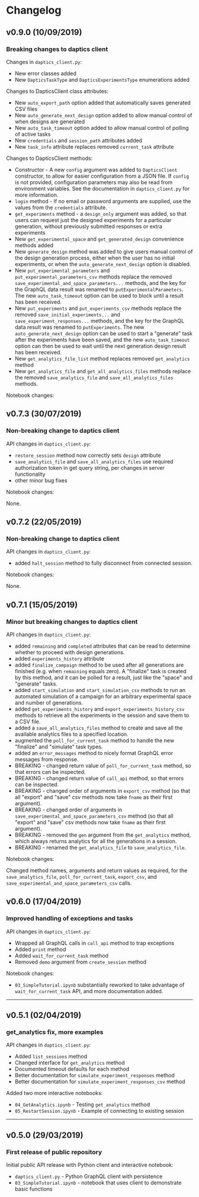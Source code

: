 # Changelog

## v0.9.0 (10/09/2019)

### Breaking changes to daptics client

Changes in `daptics_client.py`:

* New error classes added
* New `DapticsTaskType` and `DapticsExperimentsType` enumerations added

Changes to DapticsClient class attributes:

* New `auto_export_path` option added that automatically saves generated CSV files
* New `auto_generate_next_design` option added to allow manual control of
when designs are generated
* New `auto_task_timeout` option added to allow manual control of polling of
active tasks
* New `credentials` and `session_path` attributes added
* New `task_info` attribute replaces removed `current_task` attribute

Changes to DapticsClient methods:

* Constructor - A new `config` argument was added to `DapticsClient` constructor,
to allow for easier configuration from a JSON file. If `config` is not provided,
configuration parameters may also be read from environment variables. See the
documentation in `daptics_client.py` for more information.
* `login` method - If no email or password arguments are supplied, use the values
from the `credentials` attribute.
* `get_experiments` method - a `design_only` argument was added, so that users
can request just the designed experiments for a particular generation, without
previously submitted responses or extra experiments
* New `get_experimental_space` and `get_generated_design` convenience methods added
* New `generate_design` method was added to give users manual control of the
design generation process, either when the user has no initial experiments, or
when the `auto_generate_next_design` option is disabled.
* New `put_experimental_parameters` and `put_experimental_parameters_csv` methods replace
the removed `save_experimental_and_space_parameters...` methods, and the key for the
GraphQL data result was renamed to `putExperimentalParameters`. The new `auto_task_timeout`
option can be used to block until a result has been received.
* New `put_experiments` and `put_experiments_csv` methods replace
the removed `save_initial_experiments...` and `save_experiment_responses...` methods,
and the key for the GraphQL data result was renamed to `putExperiments`.
The new `auto_generate_next_design` option can be used to start a "generate" task
after the experiments have been saved, and the new `auto_task_timeout` option can then
be used to wait until the next generation design result has been received.
* New `get_analytics_file_list` method replaces removed `get_analytics` method
* New `get_analytics_file` and `get_all_analytics_files` methods replace the removed
`save_analytics_file` and `save_all_analytics_files` methods.

Notebook changes:




## v0.7.3 (30/07/2019)

### Non-breaking change to daptics client

API changes in `daptics_client.py`:

* `restore_session` method now correctly sets `design` attribute
* `save_analytics_file` and `save_all_analytics_files` use required authorization token in
get query string, per changes in server functionality
* other minor bug fixes

Notebook changes:

None.


## v0.7.2 (22/05/2019)

### Non-breaking change to daptics client

API changes in `daptics_client.py`:

* added `halt_session` method to fully disconnect from connected session.

Notebook changes:

None.


## v0.7.1 (15/05/2019)

### Minor but breaking changes to daptics client

API changes in `daptics_client.py`:

* added `remaining` and `completed` attributes that can be read to determine
  whether to proceed with design generations.
* added `experiments_history` attribute
* added `finalize_campaign` method to be used after all generations are finished (e.g. when
  `remaining` equals zero). A "finalize" task is created by this method, and it
  can be polled for a result, just like the "space" and "generate" tasks.
* added `start_simulation` and `start_simulation_csv` methods to run an automated
  simulation of a campaign for an arbitrary experimental space and number of generations.
* added `get_experiments_history` and `export_experiments_history_csv` methods to
  retrieve all the experiments in the session and save them to a CSV file.
* added a `save_all_analytics_files` method to create and save all the available analytics
  files to a specified location.
* augmented the `poll_for_current_task` method to handle the new "finalize" and "simulate"
  task types.
* added an `error_messages` method to nicely format GraphQL error messages from response.
* BREAKING - changed return value of `poll_for_current_task` method, so that errors can be
  inspected.
* BREAKING - changed return value of `call_api` method, so that errors can be inspected.
* BREAKING - changed order of arguments in `export_csv` method (so that all "export" and "save"
  csv methods now take `fname` as their first argument).
* BREAKING - changed order of arguments in `save_experimental_and_space_parameters_csv` method
  (so that all "export" and "save" csv methods now take `fname` as their first argument).
* BREAKING - removed the `gen` argument from the `get_analytics` method, which always
  returns analytics for all the generations in a session.
* BREAKING - renamed the `get_analytics_file` to `save_analytics_file`.

Notebook changes:

Changed method names, arguments and return values as required, for the `save_analytics_file`,
`poll_for_current_task`, `export_csv`, and `save_experimental_and_space_parameters_csv` calls.


## v0.6.0 (17/04/2019)

### Improved handling of exceptions and tasks

API changes in `daptics_client.py`:

* Wrapped all GraphQL calls in `call_api` method to trap exceptions
* Added `print` method
* Added `wait_for_current_task` method
* Removed `demo` argument from `create_session` method

Notebook changes:

* `03_SimpleTutorial.ipynb` substantially reworked to take advantage of
`wait_for_current_task` API, and more documentation added.

---

## v0.5.1 (02/04/2019)

### get_analytics fix, more examples

API changes in `daptics_client.py`:

* Added `list_sessions` method
* Changed interface for `get_analytics` method
* Documented timeout defaults for each method
* Better documentation for `simulate_experiment_responses` method
* Better documentation for `simulate_experiment_responses_csv` method

Added two more interactive notebooks:

* `04_GetAnalytics.ipynb` - Testing `get_analytics` method
* `05_RestartSession.ipynb` - Example of connecting to existing session

---

## v0.5.0 (29/03/2019)

### First release of public repository

Initial public API release with Python client and interactive notebook:

* `daptics_client.py` - Python GraphQL client with persistence
* `03_SimpleTutorial.ipynb` - notebook that uses client to demonstrate basic functions
